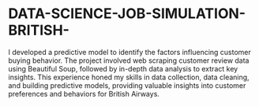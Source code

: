 # DATA-SCIENCE-JOB-SIMULATION-BRITISH-
I developed a predictive model to identify the factors influencing customer buying behavior. The project involved web scraping customer review data using Beautiful Soup, followed by in-depth data analysis to extract key insights. This experience honed my skills in data collection, data cleaning, and building predictive models, providing valuable insights into customer preferences and behaviors for British Airways.
